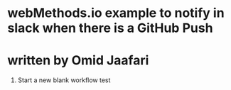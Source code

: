 # webMethods.io example to notify in slack when there is a GitHub Push
# written by Omid Jaafari

1. Start a new blank workflow 
test

